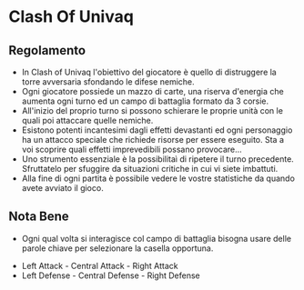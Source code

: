 # Clash Of Univaq
## Regolamento

- In Clash of Univaq l'obiettivo del giocatore è quello di distruggere la torre avversaria sfondando le difese nemiche.
- Ogni giocatore possiede un mazzo di carte, una riserva d'energia che aumenta ogni turno ed un campo di battaglia formato da 3 corsie.
- All'inizio del proprio turno si possono schierare le proprie unità con le quali poi attaccare quelle nemiche.
- Esistono potenti incantesimi dagli effetti devastanti ed ogni personaggio ha un attacco speciale che richiede risorse per essere eseguito.
  Sta a voi scoprire quali effetti imprevedibili possano provocare...
- Uno strumento essenziale è la possibilitaì di ripetere il turno precedente.
  Sfruttatelo per sfuggire da situazioni critiche in cui vi siete imbattuti.
- Alla fine di ogni partita è possibile vedere le vostre statistiche da quando avete avviato il gioco.

## Nota Bene

- Ogni qual volta si interagisce col campo di battaglia bisogna usare delle parole chiave per selezionare la casella opportuna.
* Left Attack - Central Attack - Right Attack
* Left Defense - Central Defense - Right Defense
